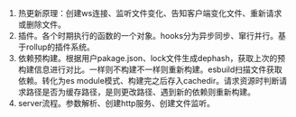 1. 热更新原理：创建ws连接、监听文件变化、告知客户端变化文件、重新请求或删除文件。
2. 插件。各个时期执行的函数的一个对象。hooks分为异步同步、窜行并行。基于rollup的插件系统。
3. 依赖预构建。根据用户pakage.json、lock文件生成dephash，获取上次的预构建信息进行对比。一样则不构建不一样则重新构建。esbuild扫描文件获取依赖。转化为es module模式、构建完之后存入cachedir。请求资源时判断请求路径是否为缓存路径，是则更改路径、遇到新的依赖则重新构建。
3. server流程。参数解析、创建http服务、创建文件监听。